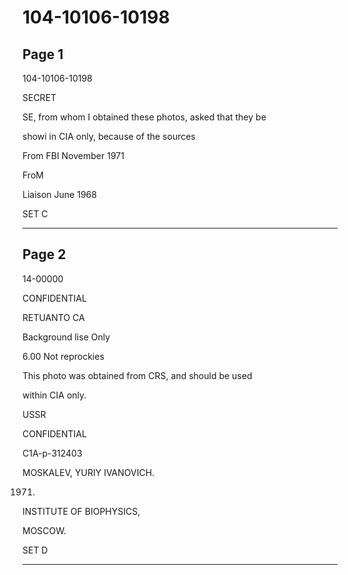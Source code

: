 # 104-10106-10198

## Page 1

104-10106-10198

SECRET

SE, from whom I obtained these photos, asked that they be

showi in CIA only, because of the sources

From FBI November 1971

FroM

Liaison June 1968

SET C

---

## Page 2

14-00000

CONFIDENTIAL

RETUANTO CA

Background lise Only

6.00 Not reprockies

This photo was obtained from CRS, and should be used

within CIA only.

USSR

CONFIDENTIAL

C1A-p-312403

MOSKALEV, YURIY IVANOVICH.

1971.

INSTITUTE OF BIOPHYSICS,

MOSCOW.

SET D

---

